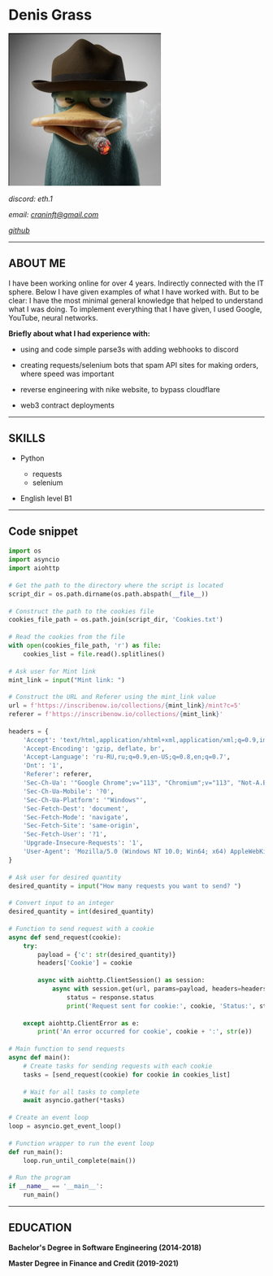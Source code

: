 # Denis Grass
<img src="Photo.png" height="300px"> 

*discord: eth.1*

*email: craninft@gmail.com*

*[github](https://github.com/PekhenkaEth)*

----

## ABOUT ME
I have been working online for over 4 years. Indirectly connected with the IT sphere. 
Below I have given examples of what I have worked with. But to be clear: I have the most minimal general knowledge that helped to understand what I was doing. To implement everything that I have given, I used Google, YouTube, neural networks.

**Briefly about what I had experience with:**

* using and code simple parse3s with adding webhooks to discord

* creating requests/selenium bots that spam API sites for making orders, where speed was important 

* reverse engineering with nike website, to bypass cloudflare

* web3 contract deployments

___
## SKILLS

* Python
  * requests
  * selenium 
 
* English level B1
___

## Code snippet

```python
import os
import asyncio
import aiohttp

# Get the path to the directory where the script is located
script_dir = os.path.dirname(os.path.abspath(__file__))

# Construct the path to the cookies file
cookies_file_path = os.path.join(script_dir, 'Cookies.txt')

# Read the cookies from the file
with open(cookies_file_path, 'r') as file:
    cookies_list = file.read().splitlines()

# Ask user for Mint link
mint_link = input("Mint link: ")

# Construct the URL and Referer using the mint_link value
url = f'https://inscribenow.io/collections/{mint_link}/mint?c=5'
referer = f'https://inscribenow.io/collections/{mint_link}'

headers = {
    'Accept': 'text/html,application/xhtml+xml,application/xml;q=0.9,image/avif,image/webp,image/apng,*/*;q=0.8,application/signed-exchange;v=b3;q=0.7',
    'Accept-Encoding': 'gzip, deflate, br',
    'Accept-Language': 'ru-RU,ru;q=0.9,en-US;q=0.8,en;q=0.7',
    'Dnt': '1',
    'Referer': referer,
    'Sec-Ch-Ua': '"Google Chrome";v="113", "Chromium";v="113", "Not-A.Brand";v="24"',
    'Sec-Ch-Ua-Mobile': '?0',
    'Sec-Ch-Ua-Platform': '"Windows"',
    'Sec-Fetch-Dest': 'document',
    'Sec-Fetch-Mode': 'navigate',
    'Sec-Fetch-Site': 'same-origin',
    'Sec-Fetch-User': '?1',
    'Upgrade-Insecure-Requests': '1',
    'User-Agent': 'Mozilla/5.0 (Windows NT 10.0; Win64; x64) AppleWebKit/537.36 (KHTML, like Gecko) Chrome/113.0.0.0 Safari/537.36'
}

# Ask user for desired quantity
desired_quantity = input("How many requests you want to send? ")

# Convert input to an integer
desired_quantity = int(desired_quantity)

# Function to send request with a cookie
async def send_request(cookie):
    try:
        payload = {'c': str(desired_quantity)}
        headers['Cookie'] = cookie

        async with aiohttp.ClientSession() as session:
            async with session.get(url, params=payload, headers=headers) as response:
                status = response.status
                print('Request sent for cookie:', cookie, 'Status:', status)

    except aiohttp.ClientError as e:
        print('An error occurred for cookie', cookie + ':', str(e))

# Main function to send requests
async def main():
    # Create tasks for sending requests with each cookie
    tasks = [send_request(cookie) for cookie in cookies_list]

    # Wait for all tasks to complete
    await asyncio.gather(*tasks)

# Create an event loop
loop = asyncio.get_event_loop()

# Function wrapper to run the event loop
def run_main():
    loop.run_until_complete(main())

# Run the program
if __name__ == '__main__':
    run_main()
```
___

## EDUCATION


__Bachelor's Degree in Software Engineering (2014-2018)__

__Master Degree in Finance and Credit (2019-2021)__
